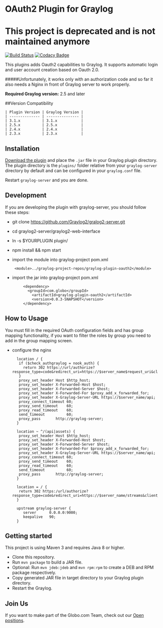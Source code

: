 # OAuth2 Plugin for Graylog
# This project is deprecated and is not maintained anymore


[![Build Status](https://travis-ci.org/globocom/graylog-plugin-oauth2.svg?branch=master)](https://travis-ci.org/globocom/graylog-plugin-oauth2) [![Codacy Badge](https://api.codacy.com/project/badge/Grade/cb9d46aefdbb40a7a026b9156ab8db21)](https://www.codacy.com/app/igorcavalcante/graylog-plugin-oauth2?utm_source=github.com&amp;utm_medium=referral&amp;utm_content=globocom/graylog-plugin-oauth2&amp;utm_campaign=Badge_Grade)

This plugins adds Oauth2 capabilities to Graylog. It supports automatic login and user account creation based on Oauth 2.0. 

#####Unfortunately, it works only with an authorization code and so far it also needs a Nginx in front of Graylog server to work properly.

**Required Graylog version:** 2.5 and later

##Version Compatibility

    | Plugin Version | Graylog Version |
    | -------------- | --------------- |
    | 3.1.x          | 3.1.x           |
    | 2.5.x          | 2.5.x           |
    | 2.4.x          | 2.4.x           |
    | 2.3.x          | 2.3.x           |

## Installation

[Download the plugin](https://github.com/globocom/graylog-plugin-oauth2/releases)
and place the `.jar` file in your Graylog plugin directory. The plugin directory
is the `plugins/` folder relative from your `graylog-server` directory by default
and can be configured in your `graylog.conf` file.

Restart `graylog-server` and you are done.

## Development

If you are developing the plugin with graylog-server, you should follow these steps:

  * git clone https://github.com/Graylog2/gralog2-server.git
  * cd graylog2-server/graylog2-web-interface
  * ln -s $YOURPLUGIN plugin/
  * npm install && npm start


* import the module into graylog-project pom.xml

       <module>../graylog-project-repos/graylog-plugin-oauth2</module>

* import the jar into graylog-project pom.xml

           <dependency>
             <groupId>com.globo</groupId>
               <artifactId>graylog-plugin-oauth2</artifactId>
               <version>0.0.3-SNAPSHOT</version>
           </dependency>

## How to Usage

You must fill in the required OAuth configuration fields and has group mapping functionality, if you want to filter the roles by group you need to add in the group mapping screen.

* configure the nginx

        location / {
         if ($check_authgraylog = nook_auth) {
           return 302 https://url/authorize?response_type=code&redirect_uri=https://$server_name$request_uri&client_id=define;
         }
         proxy_set_header Host $http_host;
         proxy_set_header X-Forwarded-Host $host;
         proxy_set_header X-Forwarded-Server $host;
         proxy_set_header X-Forwarded-For $proxy_add_x_forwarded_for;
         proxy_set_header X-Graylog-Server-URL https://$server_name/api;
         proxy_connect_timeout 60;
         proxy_send_timeout    60;
         proxy_read_timeout    60;
         send_timeout          60;
         proxy_pass       http://graylog-server;
        }
        
        location ~ ^/(api|assets) {
         proxy_set_header Host $http_host;
         proxy_set_header X-Forwarded-Host $host;
         proxy_set_header X-Forwarded-Server $host;
         proxy_set_header X-Forwarded-For $proxy_add_x_forwarded_for;
         proxy_set_header X-Graylog-Server-URL https://$server_name/api;
         proxy_connect_timeout 60;
         proxy_send_timeout    60;
         proxy_read_timeout    60;
         send_timeout          60;
         proxy_pass       http://graylog-server;
        }
        
        location = / {
         return 302 https:/url/authorize?response_type=code&redirect_uri=https://$server_name/streams&client_id=define;
        }
        
        upstream graylog-server {
           server      0.0.0.0:9000;
           keepalive   90;
        }


## Getting started

This project is using Maven 3 and requires Java 8 or higher.

  * Clone this repository.
  * Run `mvn package` to build a JAR file.
  * Optional: Run `mvn jdeb:jdeb` and `mvn rpm:rpm` to create a DEB and RPM package respectively.
  * Copy generated JAR file in target directory to your Graylog plugin directory.
  * Restart the Graylog.

## Join Us

If you want to make part of the Globo.com Team, check out our [Open positions](https://talentos.globo.com/#/oportunidades).
